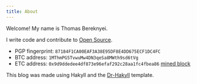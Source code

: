 ```yaml
---
title: About
---
```


Welcome! My name is Thomas Bereknyei.

I write code and contribute to [Open Source](https://github.com/tomberek).

* PGP fingerprint: `87184F1CA00EAF3A38E95DF8E4DD675ECF1DC4FC`
* BTC address: `1MThmPG5TvwuMw4DN3qeSa8MWth9sd6tVg`
* ETC address: `0x9d9ddedee4df873e96efaf292c28aa1fc4fbea86` [mined block](https://etherchain.org/block/35961)

This blog was made using Hakyll and the [Dr-Hakyll](https://github.com/stackbuilders/dr-hakyll) template.
